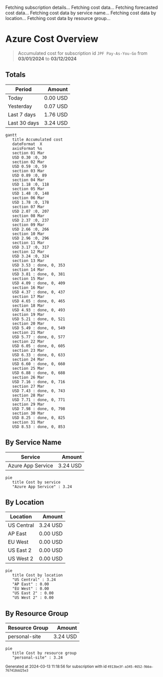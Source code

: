 Fetching subscription details...
Fetching cost data...
Fetching forecasted cost data...
Fetching cost data by service name...
Fetching cost data by location...
Fetching cost data by resource group...
# Azure Cost Overview

> Accumulated cost for subscription id `JPF Pay-As-You-Go` from **03/01/2024** to **03/12/2024**

## Totals

|Period|Amount|
|---|---:|
|Today|0.00 USD|
|Yesterday|0.07 USD|
|Last 7 days|1.76 USD|
|Last 30 days|3.24 USD|

```mermaid
gantt
   title Accumulated cost
   dateFormat  X
   axisFormat %s
   section 01 Mar
   USD 0.30 :0, 30
   section 02 Mar
   USD 0.59 :0, 59
   section 03 Mar
   USD 0.89 :0, 89
   section 04 Mar
   USD 1.18 :0, 118
   section 05 Mar
   USD 1.48 :0, 148
   section 06 Mar
   USD 1.78 :0, 178
   section 07 Mar
   USD 2.07 :0, 207
   section 08 Mar
   USD 2.37 :0, 237
   section 09 Mar
   USD 2.66 :0, 266
   section 10 Mar
   USD 2.96 :0, 296
   section 11 Mar
   USD 3.17 :0, 317
   section 12 Mar
   USD 3.24 :0, 324
   section 13 Mar
   USD 3.53 : done, 0, 353
   section 14 Mar
   USD 3.81 : done, 0, 381
   section 15 Mar
   USD 4.09 : done, 0, 409
   section 16 Mar
   USD 4.37 : done, 0, 437
   section 17 Mar
   USD 4.65 : done, 0, 465
   section 18 Mar
   USD 4.93 : done, 0, 493
   section 19 Mar
   USD 5.21 : done, 0, 521
   section 20 Mar
   USD 5.49 : done, 0, 549
   section 21 Mar
   USD 5.77 : done, 0, 577
   section 22 Mar
   USD 6.05 : done, 0, 605
   section 23 Mar
   USD 6.33 : done, 0, 633
   section 24 Mar
   USD 6.60 : done, 0, 660
   section 25 Mar
   USD 6.88 : done, 0, 688
   section 26 Mar
   USD 7.16 : done, 0, 716
   section 27 Mar
   USD 7.43 : done, 0, 743
   section 28 Mar
   USD 7.71 : done, 0, 771
   section 29 Mar
   USD 7.98 : done, 0, 798
   section 30 Mar
   USD 8.25 : done, 0, 825
   section 31 Mar
   USD 8.53 : done, 0, 853
```

## By Service Name

|Service|Amount|
|---|---:|
|Azure App Service|3.24 USD|

```mermaid
pie
   title Cost by service
   "Azure App Service" : 3.24
```

## By Location

|Location|Amount|
|---|---:|
|US Central|3.24 USD|
|AP East|0.00 USD|
|EU West|0.00 USD|
|US East 2|0.00 USD|
|US West 2|0.00 USD|

```mermaid
pie
   title Cost by location
   "US Central" : 3.24
   "AP East" : 0.00
   "EU West" : 0.00
   "US East 2" : 0.00
   "US West 2" : 0.00
```

## By Resource Group

|Resource Group|Amount|
|---|---:|
|personal-site|3.24 USD|

```mermaid
pie
   title Cost by resource group
   "personal-site" : 3.24
```

<sup>Generated at 2024-03-13 11:18:56 for subscription with id `4913be3f-a345-4652-9bba-767418dd25e3`</sup>

